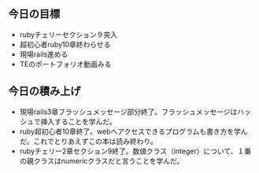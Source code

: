 ## 今日の目標
- rubyチェリーセクション９突入
- 超初心者ruby10章終わらせる
- 現場rails進める
- TEのポートフォリオ動画みる

## 今日の積み上げ
- 現場rails3章フラッシュメッセージ部分終了。フラッシュメッセージはハッシュで挿入することを学んだ。
- ruby超初心者10章終了。webへアクセスできるプログラムも書き方を学んだ。これでとりあえずこの本は読み終わり。
- rubyチェリー2章セクション9終了。数値クラス（integer）について、１番の親クラスはnumericクラスだと言うことを学んだ。